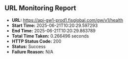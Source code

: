 ## URL Monitoring Report

- **URL:** https://api-gw1-prod1.fisglobal.com/gw/v1/health
- **Start Time:** 2025-06-21T10:20:29.597293
- **End Time:** 2025-06-21T10:20:29.863789
- **Total Time Taken:** 0.266496 seconds
- **HTTP Status Code:** 200
- **Status:** Success
- **Failure Reason:** N/A
